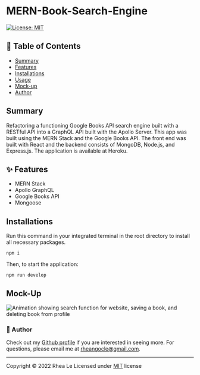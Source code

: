 # MERN-Book-Search-Engine

[![License: MIT](https://img.shields.io/badge/License-MIT-yellow.svg)](https://opensource.org/licenses/MIT)

## 📃 Table of Contents

* [Summary](#summary)
* [Features](#features)
* [Installations](#installations)
* [Usage](#usage)
* [Mock-up](#mock-up)
* [Author](#author)

## Summary

Refactoring a functioning Google Books API search engine built with a RESTful API into a GraphQL API built with the Apollo Server. This app was built using the MERN Stack and the Google Books API. The front end was built with React and the backend consists of MongoDB, Node.js, and Express.js. The application is available at Heroku.

## ✨ Features

* MERN Stack
* Apollo GraphQL
* Google Books API
* Mongoose

## Installations

Run this command in your integrated terminal in the root directory to install all necessary packages. 

```
npm i
```

Then, to start the application:

```
npm run develop
```

## Mock-Up

![Animation showing search function for website, saving a book, and deleting book from profile](./assets/website.gif)

### 👋 Author

Check out my [Github profile](https://github.com/rheangocle) if you are interested in seeing more. For questions, please email me at rheangocle@gmail.com.

---
Copyright © 2022 Rhea Le
Licensed under [MIT](License) license
